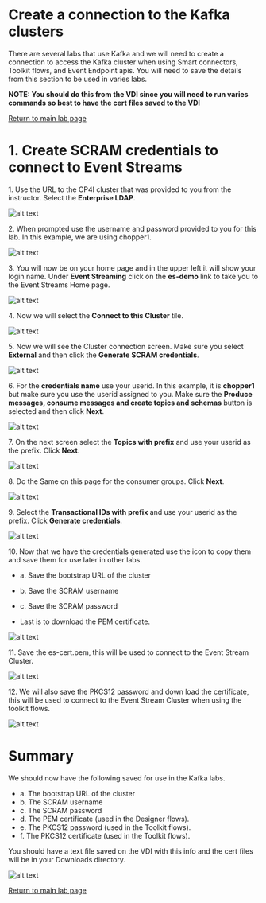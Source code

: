 # Create a connection to the Kafka clusters

There are several labs that use Kafka and we will need to create a connection to access the Kafka cluster when using Smart connectors, Toolkit flows, and Event Endpoint apis. 
You will need to save the details from this section to be used in varies labs. 

**NOTE: You should do this from the VDI since you will need to run varies commands so best to have the cert files saved to the VDI**

[Return to main lab page](../index.md#lab-sections)
# 1. Create SCRAM credentials to connect to Event Streams<a name="Setup_connections"></a>

1\. Use the URL to the CP4I cluster that was provided to you from the instructor.   Select the **Enterprise LDAP**.

![alt text][pic0]

2\. When prompted use the username and password provided to you for this lab. In this example, we are using chopper1.

![alt text][pic1]

3\. You will now be on your home page and in the upper left it will show your login name.   Under **Event Streaming** click on the **es-demo** link to take you to the Event Streams Home page.

![alt text][pic2]

4\. Now we will select the **Connect to this Cluster** tile.

 ![alt text][pic3]

5\. Now we will see the Cluster connection screen. Make sure you select **External** and then click the **Generate SCRAM credentials**.

![alt text][pic4]

6\. For the **credentials name** use your userid.  In this example, it is **chopper1** but make sure you use the userid assigned to you.  Make sure the **Produce messages, consume messages and create topics and schemas** button is selected and then click **Next**.

![alt text][pic5]

7\. On the next screen select the **Topics with prefix** and use your userid as the prefix.  Click **Next**.

![alt text][pic6]

8\. Do the Same on this page for the consumer groups.  Click **Next**.

![alt text][pic7]

9\. Select the **Transactional IDs with prefix** and use your userid as the prefix.  Click **Generate credentials**.

![alt text][pic8]

10\. Now that we have the credentials generated use the icon to copy them and save them for use later in other labs. 
* a\. Save the bootstrap URL of the cluster
* b\. Save the SCRAM username 
* c\. Save the SCRAM password 

* Last is to download the PEM certificate. 

![alt text][pic9]

11\. Save the es-cert.pem, this will be used to connect to the Event Stream Cluster. 

![alt text][pic10]

12\. We will also save the PKCS12 password and down load the certificate, this will be used to connect to the Event Stream Cluster when using the toolkit flows. 

![alt text][pic11]

# Summary
We should now have the following saved for use in the Kafka labs. 
* a\. The bootstrap URL of the cluster
* b\. The SCRAM username 
* c\. The SCRAM password 
* d\. The PEM certificate (used in the Designer flows).
* e\. The PKCS12 password (used in the Toolkit flows).
* f\. The PKCS12 certificate (used in the Toolkit flows).

You should have a text file saved on the VDI with this info and the cert files will be in your Downloads directory.  

![alt text][pic12]

[Return to main lab page](../index.md#lab-sections)


[pic0]: images/0.png
[pic1]: images/1.png
[pic2]: images/2.png
[pic3]: images/3.png
[pic4]: images/4.png
[pic5]: images/5.png
[pic6]: images/6.png
[pic7]: images/7.png
[pic8]: images/8.png
[pic9]: images/9.png
[pic10]: images/10.png
[pic11]: images/11.png
[pic12]: images/12.png